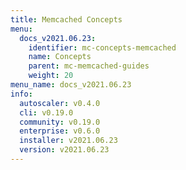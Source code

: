 ```yaml
---
title: Memcached Concepts
menu:
  docs_v2021.06.23:
    identifier: mc-concepts-memcached
    name: Concepts
    parent: mc-memcached-guides
    weight: 20
menu_name: docs_v2021.06.23
info:
  autoscaler: v0.4.0
  cli: v0.19.0
  community: v0.19.0
  enterprise: v0.6.0
  installer: v2021.06.23
  version: v2021.06.23
---
```


